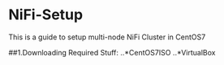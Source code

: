# NiFi-Setup
This is a guide to setup multi-node NiFi Cluster in CentOS7

##1.Downloading Required Stuff:
..*CentOS7ISO
..*VirtualBox
